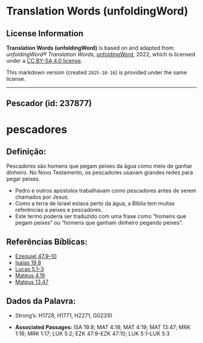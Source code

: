 # Translation Words (unfoldingWord)

## License Information

**Translation Words (unfoldingWord)** is based on and adapted from: _unfoldingWord® Translation Words_, [unfoldingWord](https://unfoldingword.org/utw), 2022, which is licensed under a [CC BY-SA 4.0 license](https://creativecommons.org/licenses/by-sa/4.0/legalcode.en).

This markdown version (created `2025-10-16`) is provided under the same license.



--------------------------------

## Pescador (id: 237877)

pescadores
==========

Definição:
----------

Pescadores são homens que pegam peixes da água como meio de ganhar dinheiro. No Novo Testamento, os pescadores usavam grandes redes para pegar peixes.

* Pedro e outros apóstolos trabalhavam como pescadores antes de serem chamados por Jesus.
* Como a terra de Israel estava perto da água, a Bíblia tem muitas referências a peixes e pescadores.
* Este termo poderia ser traduzido com uma frase como “homens que pegam peixes” ou “homens que ganham dinheiro pegando peixes”.

Referências Bíblicas:
---------------------

* [Ezequiel 47\.9–10](https://ref.ly/Ezek47:9-Ezek47:10)
* [Isaías 19\.8](https://ref.ly/Isa19:8)
* [Lucas 5\.1–3](https://ref.ly/Luke5:1-Luke5:3)
* [Mateus 4\.19](https://ref.ly/Matt4:19)
* [Mateus 13\.47](https://ref.ly/Matt13:47)

Dados da Palavra:
-----------------

* Strong’s: H1728, H1771, H2271, G02310

* **Associated Passages:** ISA 19:8; MAT 4:18; MAT 4:19; MAT 13:47; MRK 1:16; MRK 1:17; LUK 5:2; EZK 47:9–EZK 47:10; LUK 5:1–LUK 5:3


